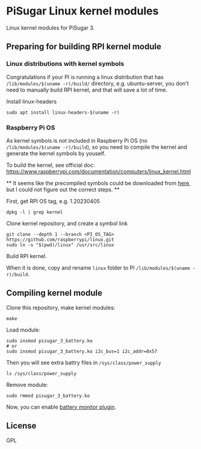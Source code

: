 # PiSugar Linux kernel modules

Linux kernel modules for PiSugar 3.

## Preparing for building RPI kernel module

### Linux distributions with kernel symbols

Congratulations if your PI is running a linux distribution that has `/lib/modules/$(uname -r)/build/` directory, e.g. ubuntu-server, you don't need to manually build RPI kernel, and that will save a lot of time.

Install linux-headers
```shell
sudo apt install linux-headers-$(uname -r)
```

### Raspberry Pi OS

As kernel symbols is not included in Raspberry Pi OS (no `/lib/modules/$(uname -r)/build`), so you need to compile the kernel and generate the kernel symbols by youself. 

To build the kernel, see official doc: https://www.raspberrypi.com/documentation/computers/linux_kernel.html

** It seems like the precompiled symbols could be downloaded from [here](https://github.com/raspberrypi/firmware), but I could not figure out the correct steps. **

First, get RPI OS tag, e.g. 1.20230405
```shell
dpkg -l | grep kernel
```

Clone kernel repository, and create a symbol link
```shell
git clone --depth 1 --branch <PI_OS_TAG> https://github.com/raspberrypi/linux.git
sudo ln -s "$(pwd)/linux" /usr/src/linux
```

Build RPI kernel.

When it is done, copy and rename `linux` folder to PI `/lib/modules/$(uname -r)/build`.

## Compiling kernel module

Clone this repository, make kernel modules:

    make

Load module:

    sudo insmod pisugar_3_battery.ko
    # or
    sudo insmod pisugar_3_battery.ko i2c_bus=1 i2c_addr=0x57

Then you will see extra battry files in `/sys/class/power_supply`

    ls /sys/class/power_supply

Remove module:

    sudo rmmod pisugar_3_battery.ko

Now, you can enable [battery monitor plugin](https://github.com/raspberrypi-ui/lxplug-ptbatt).

## License

GPL